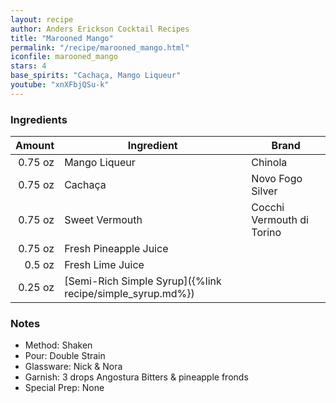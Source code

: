 ```yaml
---
layout: recipe
author: Anders Erickson Cocktail Recipes
title: "Marooned Mango"
permalink: "/recipe/marooned_mango.html"
iconfile: marooned_mango
stars: 4
base_spirits: "Cachaça, Mango Liqueur"
youtube: "xnXFbjQSu-k"
---
```


### Ingredients

|  Amount | Ingredient                                                | Brand                     |
| ------: | --------------------------------------------------------- | ------------------------- |
| 0.75 oz | Mango Liqueur                                             | Chinola                   |
| 0.75 oz | Cachaça                                                   | Novo Fogo Silver          |
| 0.75 oz | Sweet Vermouth                                            | Cocchi Vermouth di Torino |
| 0.75 oz | Fresh Pineapple Juice                                     |
|  0.5 oz | Fresh Lime Juice                                          |
| 0.25 oz | [Semi-Rich Simple Syrup]({%link recipe/simple_syrup.md%}) |

### Notes

- Method: Shaken
- Pour: Double Strain
- Glassware: Nick & Nora
- Garnish: 3 drops Angostura Bitters & pineapple fronds
- Special Prep: None

